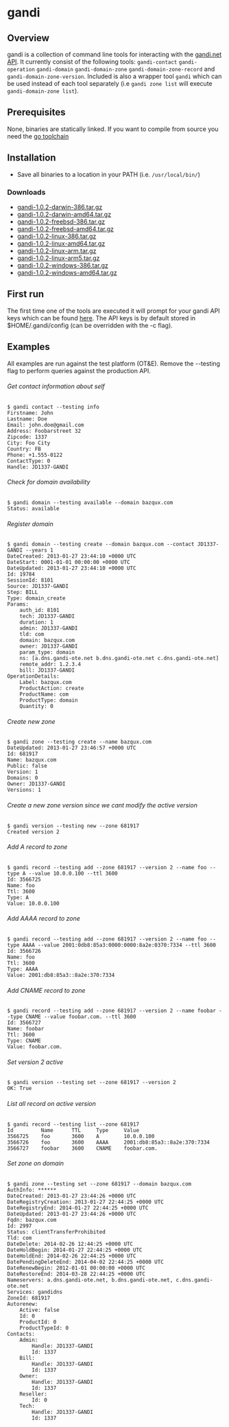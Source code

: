 gandi
=====


## Overview
gandi is a collection of command line tools for interacting with the [gandi.net API](http://doc.rpc.gandi.net/).
It currently consist of the following tools: `gandi-contact` `gandi-operation` `gandi-domain` `gandi-domain-zone`
`gandi-domain-zone-record` and `gandi-domain-zone-version`. Included is also a wrapper tool `gandi` which can be
used instead of each tool separately (i.e `gandi zone list` will execute `gandi-domain-zone list`).

## Prerequisites
None, binaries are statically linked.
If you want to compile from source you need the [go toolchain](http://golang.org/doc/install)

## Installation
- Save all binaries to a location in your PATH (i.e. `/usr/local/bin/`)

### Downloads
- [gandi-1.0.2-darwin-386.tar.gz](https://drive.google.com/uc?id=0B3X9GlR6EmbnVGlXWWNFQnFIYWM)
- [gandi-1.0.2-darwin-amd64.tar.gz](https://drive.google.com/uc?id=0B3X9GlR6EmbndEV5RFVSU2NQX2c)
- [gandi-1.0.2-freebsd-386.tar.gz](https://drive.google.com/uc?id=0B3X9GlR6EmbnZGROekprenUwY1E)
- [gandi-1.0.2-freebsd-amd64.tar.gz](https://drive.google.com/uc?id=0B3X9GlR6EmbnRGVuRkl2dzVMZjg)
- [gandi-1.0.2-linux-386.tar.gz](https://drive.google.com/uc?id=0B3X9GlR6EmbndGlqU2lfTzVLbFE)
- [gandi-1.0.2-linux-amd64.tar.gz](https://drive.google.com/uc?id=0B3X9GlR6EmbnTGQzX0lOb0V6S0U)
- [gandi-1.0.2-linux-arm.tar.gz](https://drive.google.com/uc?id=0B3X9GlR6Embnc1BlWnN3enpFak0)
- [gandi-1.0.2-linux-arm5.tar.gz](https://drive.google.com/uc?id=0B3X9GlR6EmbnTWZueE5hV0dQVGs)
- [gandi-1.0.2-windows-386.tar.gz](https://drive.google.com/uc?id=0B3X9GlR6EmbnTXNOTmpTa1lmUVk)
- [gandi-1.0.2-windows-amd64.tar.gz](https://drive.google.com/uc?id=0B3X9GlR6EmbncG1XNmpTdUVOUWs)

## First run
The first time one of the tools are executed it will prompt for your gandi API keys which can be found
[here](https://www.gandi.net/admin/api_key).
The API keys is by default stored in $HOME/.gandi/config (can be overridden with the -c flag).

## Examples
All examples are run against the test platform (OT&E). Remove the --testing flag to perform queries
against the production API.

###### Get contact information about self
    $ gandi contact --testing info
    Firstname: John
    Lastname: Doe
    Email: john.doe@gmail.com
    Address: Foobarstreet 32
    Zipcode: 1337
    City: Foo City
    Country: FB
    Phone: +1.555-0122
    ContactType: 0
    Handle: JD1337-GANDI

###### Check for domain availability
    $ gandi domain --testing available --domain bazqux.com
    Status: available

###### Register domain
    $ gandi domain --testing create --domain bazqux.com --contact JD1337-GANDI --years 1
    DateCreated: 2013-01-27 23:44:10 +0000 UTC
    DateStart: 0001-01-01 00:00:00 +0000 UTC
    DateUpdated: 2013-01-27 23:44:10 +0000 UTC
    Id: 19784
    SessionId: 8101
    Source: JD1337-GANDI
    Step: BILL
    Type: domain_create
    Params:
        auth_id: 8101
        tech: JD1337-GANDI
        duration: 1
        admin: JD1337-GANDI
        tld: com
        domain: bazqux.com
        owner: JD1337-GANDI
        param_type: domain
        ns: [a.dns.gandi-ote.net b.dns.gandi-ote.net c.dns.gandi-ote.net]
        remote_addr: 1.2.3.4
        bill: JD1337-GANDI
    OperationDetails:
        Label: bazqux.com
        ProductAction: create
        ProductName: com
        ProductType: domain
        Quantity: 0

###### Create new zone
    $ gandi zone --testing create --name bazqux.com
    DateUpdated: 2013-01-27 23:46:57 +0000 UTC
    Id: 681917
    Name: bazqux.com
    Public: false
    Version: 1
    Domains: 0
    Owner: JD1337-GANDI
    Versions: 1

###### Create a new zone version since we cant modify the active version
    $ gandi version --testing new --zone 681917
    Created version 2

###### Add A record to zone
    $ gandi record --testing add --zone 681917 --version 2 --name foo --type A --value 10.0.0.100 --ttl 3600
    Id: 3566725
    Name: foo
    Ttl: 3600
    Type: A
    Value: 10.0.0.100

###### Add AAAA record to zone
    $ gandi record --testing add --zone 681917 --version 2 --name foo --type AAAA --value 2001:0db8:85a3:0000:0000:8a2e:0370:7334 --ttl 3600
    Id: 3566726
    Name: foo
    Ttl: 3600
    Type: AAAA
    Value: 2001:db8:85a3::8a2e:370:7334

###### Add CNAME record to zone
    $ gandi record --testing add --zone 681917 --version 2 --name foobar --type CNAME --value foobar.com. --ttl 3600
    Id: 3566727
    Name: foobar
    Ttl: 3600
    Type: CNAME
    Value: foobar.com.

###### Set version 2 active
    $ gandi version --testing set --zone 681917 --version 2
    OK: True

###### List all record on active version
    $ gandi record --testing list --zone 681917
    Id         Name      TTL     Type     Value
    3566725    foo       3600    A        10.0.0.100
    3566726    foo       3600    AAAA     2001:db8:85a3::8a2e:370:7334
    3566727    foobar    3600    CNAME    foobar.com.

###### Set zone on domain
    $ gandi zone --testing set --zone 681917 --domain bazqux.com 
    AuthInfo: ******
    DateCreated: 2013-01-27 23:44:26 +0000 UTC
    DateRegistryCreation: 2013-01-27 22:44:25 +0000 UTC
    DateRegistryEnd: 2014-01-27 22:44:25 +0000 UTC
    DateUpdated: 2013-01-27 23:44:26 +0000 UTC
    Fqdn: bazqux.com
    Id: 2997
    Status: clientTransferProhibited
    Tld: com
    DateDelete: 2014-02-26 12:44:25 +0000 UTC
    DateHoldBegin: 2014-01-27 22:44:25 +0000 UTC
    DateHoldEnd: 2014-02-26 22:44:25 +0000 UTC
    DatePendingDeleteEnd: 2014-04-02 22:44:25 +0000 UTC
    DateRenewBegin: 2012-01-01 00:00:00 +0000 UTC
    DateRestoreEnd: 2014-03-28 22:44:25 +0000 UTC
    Nameservers: a.dns.gandi-ote.net, b.dns.gandi-ote.net, c.dns.gandi-ote.net
    Services: gandidns
    ZoneId: 681917
    Autorenew:
        Active: false
        Id: 0
        ProductId: 0
        ProductTypeId: 0
    Contacts:
        Admin:
            Handle: JD1337-GANDI
            Id: 1337
        Bill:
            Handle: JD1337-GANDI
            Id: 1337
        Owner:
            Handle: JD1337-GANDI
            Id: 1337
        Reseller:
            Id: 0
        Tech:
            Handle: JD1337-GANDI
            Id: 1337
